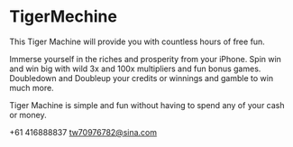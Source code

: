# TigerMechine
This Tiger Machine will provide you with countless hours of free fun.

Immerse yourself in the riches and prosperity from your iPhone. Spin win and win big with wild 3x and 100x multipliers and fun bonus games. Doubledown and Doubleup your credits or winnings and gamble to win much more.

Tiger Machine is simple and fun without having to spend any of your cash or money.

+61 416888837 tw70976782@sina.com
